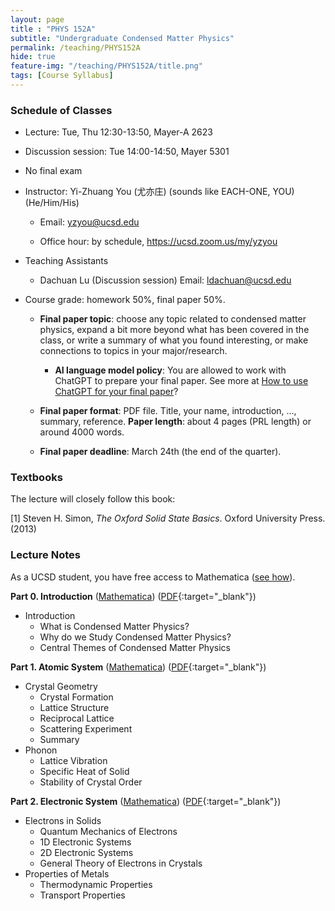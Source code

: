 ```yaml
---
layout: page 
title : "PHYS 152A"
subtitle: "Undergraduate Condensed Matter Physics"
permalink: /teaching/PHYS152A
hide: true
feature-img: "/teaching/PHYS152A/title.png"
tags: [Course Syllabus]
---
```


### Schedule of Classes

* Lecture: Tue, Thu 12:30-13:50, Mayer-A 2623

* Discussion session: Tue 14:00-14:50, Mayer 5301 

* No final exam

* Instructor: Yi-Zhuang You (尤亦庄) (sounds like EACH-ONE, YOU) (He/Him/His)

  * Email: <yzyou@ucsd.edu>

  * Office hour: by schedule, <https://ucsd.zoom.us/my/yzyou>

* Teaching Assistants

  * Dachuan Lu  (Discussion session) Email: <ldachuan@ucsd.edu>

* Course grade: homework 50%, final paper 50%.
  
  * **Final paper topic**: choose any topic related to condensed matter physics, expand a bit more beyond what has been covered in the class, or write a summary of what you found interesting, or make connections to topics in your major/research.

    * **AI language model policy**: You are allowed to work with ChatGPT to prepare your final paper. See more at [How to use ChatGPT for your final paper](/teaching/PHYS152A/chatGPT)?

  * **Final paper format**: PDF file. Title, your name, introduction, ..., summary, reference.  **Paper length**: about 4 pages (PRL length) or around 4000 words.

  * **Final paper deadline**: March 24th (the end of the quarter).


### Textbooks

The lecture will closely follow this book:

[1] Steven H. Simon, *The Oxford Solid State Basics*. Oxford University Press. (2013)

### Lecture Notes

As a UCSD student, you have free access to Mathematica ([see how](/teaching/Mathematica_UCSD)).

**Part 0. Introduction** ([Mathematica](/teaching/PHYS152A/Introduction.nb)) ([PDF](/teaching/PHYS152A/Introduction.pdf){:target="_blank"}) 

- Introduction
  - What is Condensed Matter Physics?
  - Why do we Study Condensed Matter Physics?
  - Central Themes of Condensed Matter Physics

**Part 1. Atomic System** ([Mathematica](/teaching/PHYS152A/AtomicSystem.nb)) ([PDF](/teaching/PHYS152A/AtomicSystem.pdf){:target="_blank"}) 

- Crystal Geometry
  - Crystal Formation
  - Lattice Structure
  - Reciprocal Lattice
  - Scattering Experiment
  - Summary
- Phonon
  - Lattice Vibration
  - Specific Heat of Solid
  - Stability of Crystal Order

**Part 2. Electronic System** ([Mathematica](/teaching/PHYS152A/ElectronicSystem.nb)) ([PDF](/teaching/PHYS152A/ElectronicSystem.pdf){:target="_blank"}) 

- Electrons in Solids
  - Quantum Mechanics of Electrons
  - 1D Electronic Systems
  - 2D Electronic Systems
  - General Theory of Electrons in Crystals
- Properties of Metals
  - Thermodynamic Properties
  - Transport Properties



